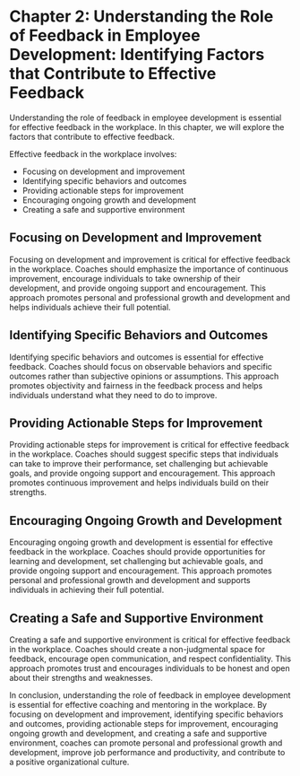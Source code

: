 Chapter 2: Understanding the Role of Feedback in Employee Development: Identifying Factors that Contribute to Effective Feedback
================================================================================================================================

Understanding the role of feedback in employee development is essential for effective feedback in the workplace. In this chapter, we will explore the factors that contribute to effective feedback.

Effective feedback in the workplace involves:

* Focusing on development and improvement
* Identifying specific behaviors and outcomes
* Providing actionable steps for improvement
* Encouraging ongoing growth and development
* Creating a safe and supportive environment

Focusing on Development and Improvement
---------------------------------------

Focusing on development and improvement is critical for effective feedback in the workplace. Coaches should emphasize the importance of continuous improvement, encourage individuals to take ownership of their development, and provide ongoing support and encouragement. This approach promotes personal and professional growth and development and helps individuals achieve their full potential.

Identifying Specific Behaviors and Outcomes
-------------------------------------------

Identifying specific behaviors and outcomes is essential for effective feedback. Coaches should focus on observable behaviors and specific outcomes rather than subjective opinions or assumptions. This approach promotes objectivity and fairness in the feedback process and helps individuals understand what they need to do to improve.

Providing Actionable Steps for Improvement
------------------------------------------

Providing actionable steps for improvement is critical for effective feedback in the workplace. Coaches should suggest specific steps that individuals can take to improve their performance, set challenging but achievable goals, and provide ongoing support and encouragement. This approach promotes continuous improvement and helps individuals build on their strengths.

Encouraging Ongoing Growth and Development
------------------------------------------

Encouraging ongoing growth and development is essential for effective feedback in the workplace. Coaches should provide opportunities for learning and development, set challenging but achievable goals, and provide ongoing support and encouragement. This approach promotes personal and professional growth and development and supports individuals in achieving their full potential.

Creating a Safe and Supportive Environment
------------------------------------------

Creating a safe and supportive environment is critical for effective feedback in the workplace. Coaches should create a non-judgmental space for feedback, encourage open communication, and respect confidentiality. This approach promotes trust and encourages individuals to be honest and open about their strengths and weaknesses.

In conclusion, understanding the role of feedback in employee development is essential for effective coaching and mentoring in the workplace. By focusing on development and improvement, identifying specific behaviors and outcomes, providing actionable steps for improvement, encouraging ongoing growth and development, and creating a safe and supportive environment, coaches can promote personal and professional growth and development, improve job performance and productivity, and contribute to a positive organizational culture.
